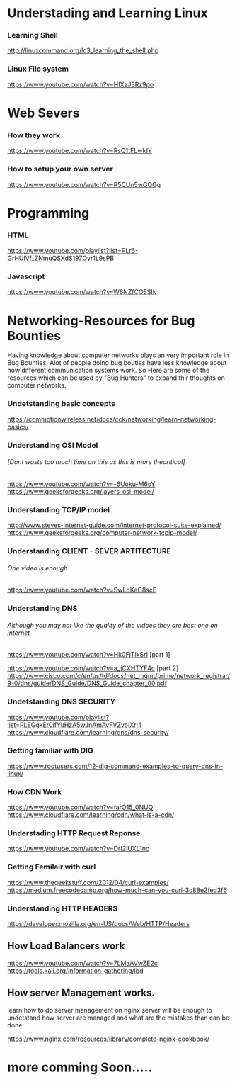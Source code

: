 # Understading and Learning Linux

### Learning Shell
http://linuxcommand.org/lc3_learning_the_shell.php


### Linux File system
https://www.youtube.com/watch?v=HIXzJ3Rz9po

# Web Severs

### How they work
https://www.youtube.com/watch?v=RsQ1tFLwldY

### How to setup your own server
https://www.youtube.com/watch?v=R5CUn5wGQGg


# Programming
### HTML
https://www.youtube.com/playlist?list=PLr6-GrHUlVf_ZNmuQSXdS197Oyr1L9sPB

### Javascript 
https://www.youtube.com/watch?v=W6NZfCO5SIk


# Networking-Resources for Bug Bounties

Having knowledge about computer networks plays an very important role in Bug Bounties. 
Alot of people doing bug bouties have less knowledge about how different communication systems work. So Here are some of the 
resources which can be used by "Bug Hunters" to expand thir thoughts on computer networks.

### Undetstanding basic concepts
https://commotionwireless.net/docs/cck/networking/learn-networking-basics/

### Understanding OSI Model 
###### [Dont waste too much time on this as this is more theoritical]

https://www.youtube.com/watch?v=-6Uoku-M6oY
https://www.geeksforgeeks.org/layers-osi-model/

### Understanding TCP/IP model
http://www.steves-internet-guide.com/internet-protocol-suite-explained/
https://www.geeksforgeeks.org/computer-network-tcpip-model/

### Understanding CLIENT - SEVER ARTITECTURE
###### One video is enough
https://www.youtube.com/watch?v=SwLdKeC8scE



### Understanding DNS
###### Although you may not like the quality of the vidoes they are best one on internet
https://www.youtube.com/watch?v=Hk0FjTIxSrI     [part 1] 

https://www.youtube.com/watch?v=a_jCXHTYF4c     [part 2]
https://www.cisco.com/c/en/us/td/docs/net_mgmt/prime/network_registrar/9-0/dns/guide/DNS_Guide/DNS_Guide_chapter_00.pdf


### Undetstanding DNS SECURITY
https://www.youtube.com/playlist?list=PLEGgkEr0ifYuHzA5wJnAmAvFVZvoIXrj4
https://www.cloudflare.com/learning/dns/dns-security/



### Getting familiar with DIG 
https://www.rootusers.com/12-dig-command-examples-to-query-dns-in-linux/



### How CDN Work

https://www.youtube.com/watch?v=farO15_0NUQ
https://www.cloudflare.com/learning/cdn/what-is-a-cdn/


### Understading HTTP Request Reponse
https://www.youtube.com/watch?v=DrI2lUXL1no

### Getting Femilair with curl
https://www.thegeekstuff.com/2012/04/curl-examples/
https://medium.freecodecamp.org/how-much-can-you-curl-3c88e2fed3f6

### Understanding HTTP HEADERS
https://developer.mozilla.org/en-US/docs/Web/HTTP/Headers


## How Load Balancers work
https://www.youtube.com/watch?v=7LMaAVwZE2c
https://tools.kali.org/information-gathering/lbd


## How server Management works.

learn how to do server management on nginx server will be enough to undetstand how server are managed and what are the 
mistakes than can be done

https://www.nginx.com/resources/library/complete-nginx-cookbook/


  
  
  
  
# more comming Soon.....

